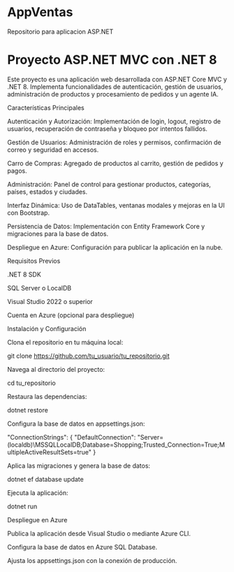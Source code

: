 # AppVentas
Repositorio para aplicacion ASP.NET 
# Proyecto ASP.NET MVC con .NET 8

Este proyecto es una aplicación web desarrollada con ASP.NET Core MVC y .NET 8. Implementa funcionalidades de autenticación, gestión de usuarios, administración de productos y procesamiento de pedidos y un agente IA.

Características Principales

Autenticación y Autorización: Implementación de login, logout, registro de usuarios, recuperación de contraseña y bloqueo por intentos fallidos.

Gestión de Usuarios: Administración de roles y permisos, confirmación de correo y seguridad en accesos.

Carro de Compras: Agregado de productos al carrito, gestión de pedidos y pagos.

Administración: Panel de control para gestionar productos, categorías, países, estados y ciudades.

Interfaz Dinámica: Uso de DataTables, ventanas modales y mejoras en la UI con Bootstrap.

Persistencia de Datos: Implementación con Entity Framework Core y migraciones para la base de datos.

Despliegue en Azure: Configuración para publicar la aplicación en la nube.

Requisitos Previos

.NET 8 SDK

SQL Server o LocalDB

Visual Studio 2022 o superior

Cuenta en Azure (opcional para despliegue)

Instalación y Configuración

Clona el repositorio en tu máquina local:

git clone https://github.com/tu_usuario/tu_repositorio.git

Navega al directorio del proyecto:

cd tu_repositorio

Restaura las dependencias:

dotnet restore

Configura la base de datos en appsettings.json:

"ConnectionStrings": {
  "DefaultConnection": "Server=(localdb)\\MSSQLLocalDB;Database=Shopping;Trusted_Connection=True;MultipleActiveResultSets=true"
}

Aplica las migraciones y genera la base de datos:

dotnet ef database update

Ejecuta la aplicación:

dotnet run

Despliegue en Azure

Publica la aplicación desde Visual Studio o mediante Azure CLI.

Configura la base de datos en Azure SQL Database.

Ajusta los appsettings.json con la conexión de producción.
